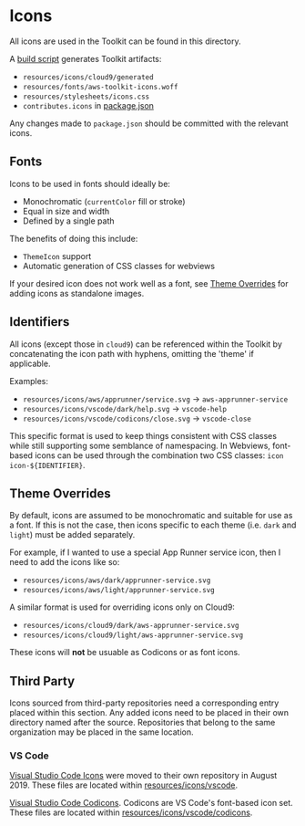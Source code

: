 # Icons

All icons are used in the Toolkit can be found in this directory.

A [build script](../../scripts/build/generateIcons.ts) generates Toolkit artifacts:

-   `resources/icons/cloud9/generated`
-   `resources/fonts/aws-toolkit-icons.woff`
-   `resources/stylesheets/icons.css`
-   `contributes.icons` in [package.json](../../package.json)

Any changes made to `package.json` should be committed with the relevant icons.

## Fonts

Icons to be used in fonts should ideally be:

-   Monochromatic (`currentColor` fill or stroke)
-   Equal in size and width
-   Defined by a single path

The benefits of doing this include:

-   `ThemeIcon` support
-   Automatic generation of CSS classes for webviews

If your desired icon does not work well as a font, see [Theme Overrides](#theme-overrides) for adding icons as standalone images.

## Identifiers

All icons (except those in `cloud9`) can be referenced within the Toolkit by concatenating the icon path with hyphens, omitting the 'theme' if applicable.

Examples:

-   `resources/icons/aws/apprunner/service.svg` -> `aws-apprunner-service`
-   `resources/icons/vscode/dark/help.svg` -> `vscode-help`
-   `resources/icons/vscode/codicons/close.svg` -> `vscode-close`

This specific format is used to keep things consistent with CSS classes while still supporting some semblance of namespacing. In Webviews, font-based icons can be used through the combination two CSS classes: `icon icon-${IDENTIFIER}`.

## Theme Overrides

By default, icons are assumed to be monochromatic and suitable for use as a font. If this is not the case, then icons specific to each theme (i.e. `dark` and `light`) must be added separately.

For example, if I wanted to use a special App Runner service icon, then I need to add the icons like so:

-   `resources/icons/aws/dark/apprunner-service.svg`
-   `resources/icons/aws/light/apprunner-service.svg`

A similar format is used for overriding icons only on Cloud9:

-   `resources/icons/cloud9/dark/aws-apprunner-service.svg`
-   `resources/icons/cloud9/light/aws-apprunner-service.svg`

These icons will **not** be usuable as Codicons or as font icons.

## Third Party

Icons sourced from third-party repositories need a corresponding entry placed within this section. Any added icons need to be placed in their own directory named after the source. Repositories that belong to the same organization may be placed in the same location.

### VS Code

[Visual Studio Code Icons](https://github.com/microsoft/vscode-icons) were moved to their own repository in August 2019. These files are located within [resources/icons/vscode](resources/icons/vscode).

[Visual Studio Code Codicons](https://github.com/microsoft/vscode-codicons). Codicons are VS Code's font-based icon set. These files are located within [resources/icons/vscode/codicons](resources/icons/vscode/codicons).
